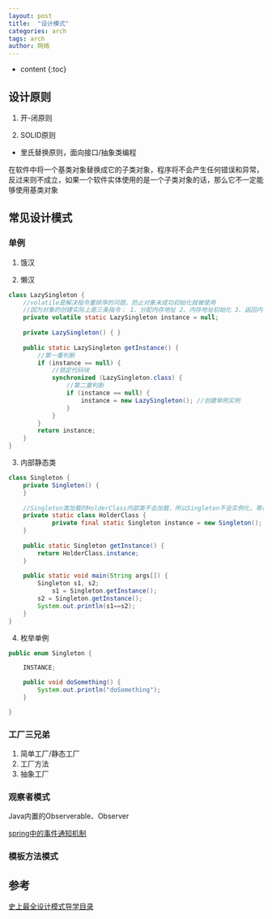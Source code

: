 ```yaml
---
layout: post
title:  "设计模式"
categories: arch
tags: arch
author: 网络
---
```


* content
{:toc}











## 设计原则

1. 开-闭原则

2. SOLID原则

* 里氏替换原则，面向接口/抽象类编程

在软件中将一个基类对象替换成它的子类对象，程序将不会产生任何错误和异常，反过来则不成立，如果一个软件实体使用的是一个子类对象的话，那么它不一定能够使用基类对象

## 常见设计模式

### 单例

1. 饿汉

2. 懒汉

```java
class LazySingleton {
    //volatile是解决指令重排序的问题，防止对象未成功初始化就被使用
    //因为对象的创建实际上是三条指令： 1、分配内存地址 2、内存地址初始化 3、返回内存地址句柄 其中2、3之间可能发生指令冲排序，导致线程A正在创建对象先执行1、3两步，结果线程B进来判断句柄已经不为空，直接返回给上层方法，此时对象还没有正确初始化内存，导致上层方法发生严重错误。
    private volatile static LazySingleton instance = null; 
 
    private LazySingleton() { } 
 
    public static LazySingleton getInstance() { 
        //第一重判断
        if (instance == null) {
            //锁定代码块
            synchronized (LazySingleton.class) {
                //第二重判断
                if (instance == null) {
                    instance = new LazySingleton(); //创建单例实例
                }
            }
        }
        return instance; 
    }
}
```

3. 内部静态类

```java
class Singleton {
	private Singleton() {
	}
	
    //Singleton类加载时HolderClass内部类不会加载，所以Singleton不会实例化，等调用getInstance的时候才实例化
	private static class HolderClass {
            private final static Singleton instance = new Singleton();
	}
	
	public static Singleton getInstance() {
	    return HolderClass.instance;
	}
	
	public static void main(String args[]) {
	    Singleton s1, s2; 
            s1 = Singleton.getInstance();
	    s2 = Singleton.getInstance();
	    System.out.println(s1==s2);
	}
}
```

4. 枚举单例

```java
public enum Singleton {

    INSTANCE;

    public void doSomething() {
        System.out.println("doSomething");
    }

}
```

### 工厂三兄弟

1. 简单工厂/静态工厂
2. 工厂方法
3. 抽象工厂

### 观察者模式

Java内置的Observerable、Observer

[spring中的事件通知机制](https://qigangzhong.github.io/2019/12/17/spring-event/#applicationevent)

### 模板方法模式

## 参考

[史上最全设计模式导学目录](https://blog.csdn.net/lovelion/article/details/17517213)
